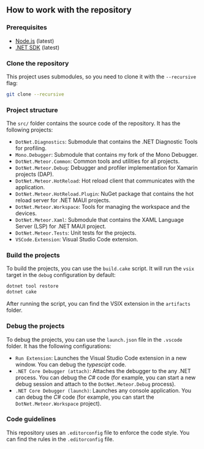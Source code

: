 ## How to work with the repository

### Prerequisites
- [Node.js](https://nodejs.org/en/) (latest)
- [.NET SDK](https://dotnet.microsoft.com/download) (latest)

### Clone the repository
This project uses submodules, so you need to clone it with the `--recursive` flag:
```bash
git clone --recursive
```

### Project structure
The `src/` folder contains the source code of the repository. It has the following projects:
- `DotNet.Diagnostics`: Submodule that contains the .NET Diagnostic Tools for profiling.
- `Mono.Debugger`: Submodule that contains my fork of the Mono Debugger.
- `DotNet.Meteor.Common`: Common tools and utilities for all projects.
- `DotNet.Meteor.Debug`: Debugger and profiler implementation for Xamarin projects (DAP).
- `DotNet.Meteor.HotReload`: Hot reload client that communicates with the application.
- `DotNet.Meteor.HotReload.Plugin`: NuGet package that contains the hot reload server for .NET MAUI projects.
- `DotNet.Meteor.Workspace`: Tools for managing the workspace and the devices.
- `DotNet.Meteor.Xaml`: Submodule that contains the XAML Language Server (LSP) for .NET MAUI project.
- `DotNet.Meteor.Tests`: Unit tests for the projects.
- `VSCode.Extension`: Visual Studio Code extension.

### Build the projects
To build the projects, you can use the `build.cake` script. It will run the `vsix` target in the `debug` configuration by default:
```bash
dotnet tool restore
dotnet cake
```
After running the script, you can find the VSIX extension in the `artifacts` folder.

### Debug the projects
To debug the projects, you can use the `launch.json` file in the `.vscode` folder. It has the following configurations:
- `Run Extension`: Launches the Visual Studio Code extension in a new window. You can debug the _typescipt_ code.
- `.NET Core Debugger (attach)`: Attaches the debugger to the any .NET process. You can debug the _C#_ code (for example, you can start a new debug session and attach to the `DotNet.Meteor.Debug` process).
- `.NET Core Debugger (launch)`: Launches any console application. You can debug the _C#_ code (for example, you can start the `DotNet.Meteor.Workspace` project).

### Code guidelines
This repository uses an `.editorconfig` file to enforce the code style. You can find the rules in the `.editorconfig` file.